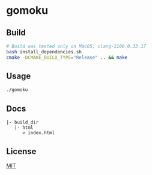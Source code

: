# gomoku

## Build

```bash
# Build was tested only on MacOS, clang-1100.0.33.17
bash install_dependencies.sh
cmake -DCMAKE_BUILD_TYPE="Release" .. && make
```

## Usage

```bash
./gomoku
```

## Docs
```
|- build_dir
   |- html
      > index.html 
```




## License
[MIT](https://choosealicense.com/licenses/mit/)





